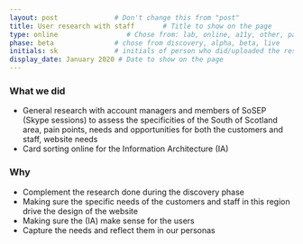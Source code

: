 ```yaml
---
layout: post              # Don't change this from "post"
title: User research with staff       # Title to show on the page
type: online                 # Chose from: lab, online, a11y, other, partner
phase: beta               # chose from discovery, alpha, beta, live
initials: sk              # initials of person who did/uploaded the research
display_date: January 2020 # Date to show on the page
---
```


### What we did
- General research with account managers and members of SoSEP (Skype sessions) to assess the specificities of the South of Scotland area, pain points, needs and opportunities for both the customers and staff, website needs
- Card sorting online for the Information Architecture (IA)

### Why
- Complement the research done during the discovery phase
- Making sure the specific needs of the customers and staff in this region drive the design of the website
- Making sure the (IA) make sense for the users
- Capture the needs and reflect them in our personas
